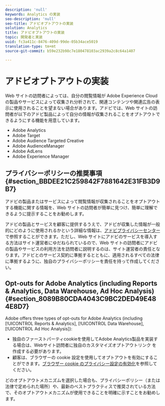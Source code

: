 ```yaml
---
description: 'null'
keywords: Analytics の実装
seo-description: 'null'
seo-title: アドビオプトアウトの実装
solution: Analytics
title: アドビオプトアウトの実装
topic: 開発者と実装
uuid: fc3a411c-8476-409d-99de-05b34ace5019
translation-type: tm+mt
source-git-commit: b59e232b98c7e180478103ac2939a2c8c64a1407

---
```



# アドビオプトアウトの実装

Web サイトの訪問者によっては、自分の閲覧情報が Adobe Experience Cloud の製品やサービスによって収集され分析されて、関連コンテンツや関連広告の表示に使用されることを望まない場合があります。アドビでは、Web サイトの訪問者が以下のアドビ製品によって自分の情報が収集されることをオプトアウトできるようにする機能を用意しています。

* Adobe Analytics
* Adobe Target
* Adobe Audience Targeted Creative
* Adobe AudienceManager
* Adobe AdLens
* Adobe Experience Manager

## プライバシーポリシーの推奨事項 {#section_BBDEE21C259842F7881642E31FB3D9B7}

アドビの製品またはサービスによって閲覧情報が収集されることをオプトアウトする機能に関する情報を、Web サイトの訪問者が簡単に見つけ、簡単に理解できるように提示することをお勧めします。

アドビの製品とサービスを顧客に提供するうえで、アドビが収集した情報が一般的にどのように使用されるかという詳細な情報は、[アドビプライバシーセンター](https://www.adobe.com/privacy.html)で参照することができます。ただし、Web サイトにアドビのサービスを導入する方法はサイト運営者にゆだねられているので、Web サイトの訪問者にアドビの製品やサービスの利用方法を訪問者に説明するのは、サイト運営者の責任となります。アドビとのサービス契約に準拠するとともに、適用されるすべての法律に準拠するように、独自のプライバシーポリシーを責任を持って作成してください。

## Opt-outs for Adobe Analytics (including Reports &amp; Analytics, Data Warehouse, Ad Hoc Analysis) {#section_8089B80CDA4043C9BC2DED49E484E8D7}

Adobe offers three types of opt-outs for Adobe Analytics (including [!UICONTROL Reports &amp; Analytics], [!UICONTROL Data Warehouse], [!UICONTROL Ad Hoc Analysis]):

* 独自のファーストパーティcookieを使用してAdobe Analytics製品を実装する場合は、Webサイト訪問者に独自のカスタマイズオプトアウトリンク [](../../../implement/js-implementation/data-collection/opt-out-link.md#concept_C2C4F19811A445EF9E9BEAC709B568A9) を作成する必要があります。
* 顧客は、ブラウザーの cookie 設定を使用してオプトアウトを有効にすることができます。[ブラウザー cookie のプライバシー設定の有効化](https://marketing.adobe.com/resources/help/en_US/whitepapers/cookies/?f=browser_cookie_settings)を参照してください。

どのオプトアウトメカニズムを選択した場合も、プライバシーポリシー（または法律で定められた場所）や、最新のベストプラクティスで推奨されている方法で、そのオプトアウトメカニズムが使用できることを明確に示すことをお勧めします。

